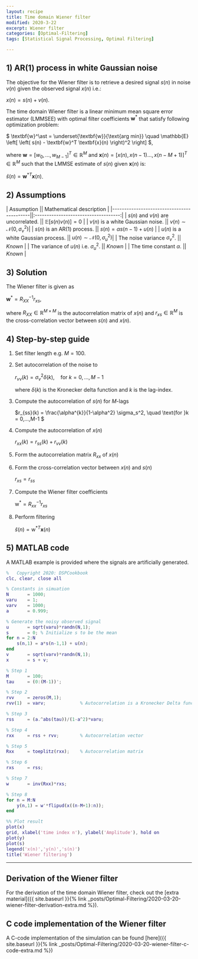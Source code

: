 ```yaml
---
layout: recipe
title: Time domain Wiener filter
modified: 2020-3-22
excerpt: Wiener filter
categories: [Optimal-Filtering]
tags: [Statistical Signal Processing, Optimal Filtering]

---
```


[//]: # "Comment"

## 1) AR(1) process in white Gaussian noise

The objective for the Wiener filter is to retrieve a desired signal $s(n)$ in noise $v(n)$ given the observed signal $x(n)$ i.e.:

$x(n) = s(n) + v(n).$

The time domain Wiener filter is a linear minimum mean square error estimator (LMMSEE) with optimal filter coefficients $\textbf{w}^\ast$ that satisfy following optimization problem:

$ \textbf{w}^\ast = \underset{\textbf{w}}{\text{arg min}} \quad \mathbb{E} \left[ \left( s(n) - \textbf{w}^T \textbf{x}(n) \right)^2 \right] $,

where $\textbf{w} = [w_0,...,w_{M-1}]^T \in \mathbb{R}^{M}$ and $\textbf{x}(n) = [x(n),x(n-1)...,x(n-M+1)]^T \in \mathbb{R}^{M}$ such that the LMMSE estimate of $s(n)$ given $\textbf{x}(n)$ is:

$\hat{s}(n) = \textbf{w}^{\ast T}\textbf{x}(n)$.



## 2) Assumptions


| Assumption   					 			|| Mathematical description   			| 
|-------------------------------------------||:------------------------------------:|
| $s(n)$ and $v(n)$ are uncorrelated. 		|| $\mathbb{E}[s(n)v(n)] = 0$ 			|
| $v(n)$ is a white Gaussian noise. 		|| $v(n) \sim \mathcal{N}(0,\sigma_v^2)$|
| $s(n)$ is an AR(1) process. 		 		|| $s(n) = \alpha s(n-1) + u(n)$ 		|
| $u(n)$ is a white Gaussian process. 		|| $u(n) \sim \mathcal{N}(0,\sigma_u^2)$|
| The noise variance $\sigma_v^2$. 			|| _Known_ 								|
| The variance of $u(n)$ i.e. $\sigma_u^2$. || _Known_ 								|
| The time constant $\alpha$. 				|| _Known_ 								|




## 3) Solution

The Wiener filter is given as

$\textbf{w}^\ast = R_{XX}^{-1} r_{xs}$,

where $R_{XX} \in \mathbb{R}^{M\times M}$ is the autocorrelation matrix of $x(n)$ and $r_{xs} \in \mathbb{R}^M$ is the cross-correlation vector between $s(n)$ and $x(n)$.


## 4) Step-by-step guide

1. Set filter length e.g. $M=100$.
2. Set autocorrelation of the noise to

	$r_{vv}(k) = \sigma_v^2 \delta (k), \quad \text{for }k = 0,...,M-1$

	where $\delta (k)$ is the Kronecker delta function and $k$ is the lag-index.
3. Compute the autocorrelation of $s(n)$ for $M$-lags

	$r_{ss}(k) = \frac{\alpha^{k}}{1-\alpha^2} \sigma_s^2, \quad \text{for }k = 0,...,M-1 $

4. Compute the autocorrelation of $x(n)$

	$r_{xx}(k) = r_{ss}(k) + r_{vv}(k)$

5. Form the autocorrelation matrix $R_{xx}$ of $x(n)$
6. Form the cross-correlation vector between $x(n)$ and $s(n)$

	$r_{xs} = r_{ss}$

7. Compute the Wiener filter coefficients

	$\text{w}^{\ast} = R_{xx}^{-1}r_{xs}$

8. Perform filtering

	$\hat{s}(n) = \text{w}^{\ast T} \textbf{x}(n)$


## 5) MATLAB code

A MATLAB example is provided where the signals are artificially generated.

```matlab
%   Copyright 2020: DSPCookbook
clc, clear, close all

% Constants in simuation
N       = 1000;
varu    = 1;
varv    = 1000;
a       = 0.999;

% Generate the noisy observed signal
u       = sqrt(varu)*randn(N,1);
s       = 0; % Initialize s to be the mean
for n = 2:N
    s(n,1) = a*s(n-1,1) + u(n);
end
v       = sqrt(varv)*randn(N,1);
x       = s + v;

% Step 1
M       = 100;
tau     = (0:(M-1))';

% Step 2
rvv     = zeros(M,1);
rvv(1)  = varv;             % Autocorrelation is a Kronecker Delta function

% Step 3
rss     = (a.^abs(tau))/(1-a^2)*varu;

% Step 4
rxx     = rss + rvv;        % Autocorrelation vector

% Step 5
Rxx     = toeplitz(rxx);    % Autocorrelation matrix

% Step 6
rxs     = rss;

% Step 7
w       = inv(Rxx)*rxs;

% Step 8
for n = M:N
    y(n,1) = w'*flipud(x((n-M+1):n));
end

%% Plot result
plot(x)
grid, xlabel('time index n'), ylabel('Amplitude'), hold on
plot(y)
plot(s)
legend('x(n)','y(n)','s(n)')
title('Wiener filtering')

```


------

## Derivation of the Wiener filter

For the derivation of the time domain Wiener filter, check out the [extra material]({{ site.baseurl }}{% link _posts/Optimal-Filtering/2020-03-20-wiener-filter-derivation-extra.md %}).



## C code implementation of the Wiener filter

A C-code implementation of the simulation can be found [here]({{ site.baseurl }}{% link _posts/Optimal-Filtering/2020-03-20-wiener-filter-c-code-extra.md %})





